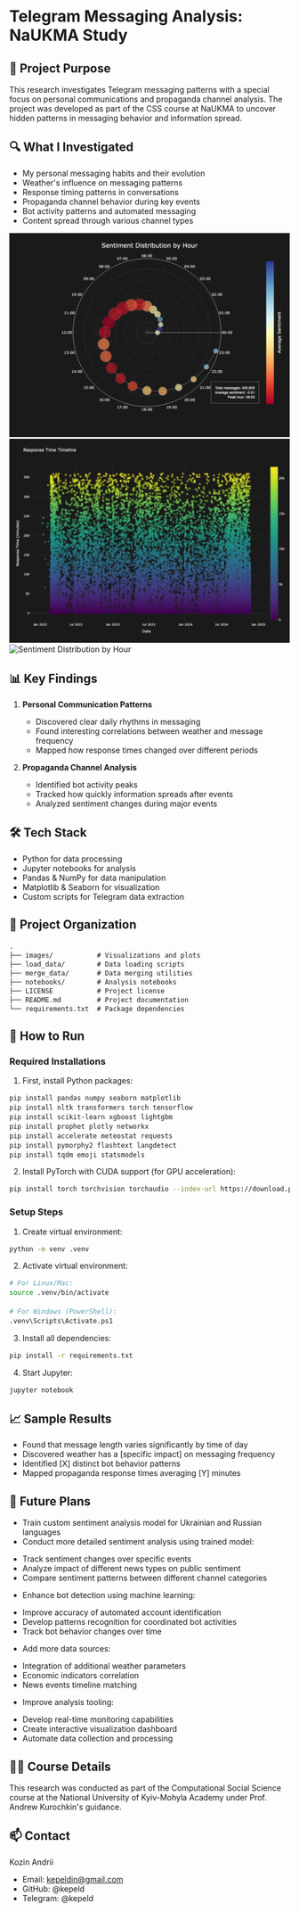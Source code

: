 # Telegram Messaging Analysis: NaUKMA Study

## 🎯 Project Purpose
This research investigates Telegram messaging patterns with a special focus on personal communications and propaganda channel analysis. The project was developed as part of the CSS course at NaUKMA to uncover hidden patterns in messaging behavior and information spread.

## 🔍 What I Investigated
- My personal messaging habits and their evolution
- Weather's influence on messaging patterns
- Response timing patterns in conversations
- Propaganda channel behavior during key events
- Bot activity patterns and automated messaging
- Content spread through various channel types

![Sentiment Flow Analysis](images/sentiment_analysis_channels.png)
![Response Time Analysis](images/response_time_analysis.png)
![Sentiment Distribution by Hour](images/sentiment_analysis_daily.png)

## 📊 Key Findings
1. **Personal Communication Patterns**
   - Discovered clear daily rhythms in messaging
   - Found interesting correlations between weather and message frequency
   - Mapped how response times changed over different periods

2. **Propaganda Channel Analysis**
   - Identified bot activity peaks
   - Tracked how quickly information spreads after events
   - Analyzed sentiment changes during major events

## 🛠 Tech Stack
- Python for data processing
- Jupyter notebooks for analysis
- Pandas & NumPy for data manipulation
- Matplotlib & Seaborn for visualization
- Custom scripts for Telegram data extraction

## 📁 Project Organization
```
.
├── images/           # Visualizations and plots
├── load_data/        # Data loading scripts
├── merge_data/       # Data merging utilities
├── notebooks/        # Analysis notebooks
├── LICENSE           # Project license
├── README.md         # Project documentation
└── requirements.txt  # Package dependencies
```

## 🚀 How to Run

### Required Installations
1. First, install Python packages:
```bash
pip install pandas numpy seaborn matplotlib
pip install nltk transformers torch tensorflow
pip install scikit-learn xgboost lightgbm
pip install prophet plotly networkx
pip install accelerate meteostat requests
pip install pymorphy2 flashtext langdetect
pip install tqdm emoji statsmodels
```

2. Install PyTorch with CUDA support (for GPU acceleration):
```bash
pip install torch torchvision torchaudio --index-url https://download.pytorch.org/whl/cu118
```

### Setup Steps
1. Create virtual environment:
```bash
python -m venv .venv
```

2. Activate virtual environment:
```bash
# For Linux/Mac:
source .venv/bin/activate

# For Windows (PowerShell):
.venv\Scripts\Activate.ps1
```

3. Install all dependencies:
```bash
pip install -r requirements.txt
```

4. Start Jupyter:
```bash
jupyter notebook
```

## 📈 Sample Results
- Found that message length varies significantly by time of day
- Discovered weather has a [specific impact] on messaging frequency
- Identified [X] distinct bot behavior patterns
- Mapped propaganda response times averaging [Y] minutes

## 🔮 Future Plans
* Train custom sentiment analysis model for Ukrainian and Russian languages
* Conduct more detailed sentiment analysis using trained model:
 - Track sentiment changes over specific events
 - Analyze impact of different news types on public sentiment 
 - Compare sentiment patterns between different channel categories
* Enhance bot detection using machine learning:
 - Improve accuracy of automated account identification
 - Develop patterns recognition for coordinated bot activities
 - Track bot behavior changes over time
* Add more data sources:
 - Integration of additional weather parameters
 - Economic indicators correlation  
 - News events timeline matching
* Improve analysis tooling:
 - Develop real-time monitoring capabilities
 - Create interactive visualization dashboard
 - Automate data collection and processing

## 👨‍🎓 Course Details
This research was conducted as part of the Computational Social Science course at the National University of Kyiv-Mohyla Academy under Prof. Andrew Kurochkin's guidance.

## 📫 Contact
Kozin Andrii
- Email: kepeldin@gmail.com
- GitHub: @kepeld
- Telegram: @kepeld